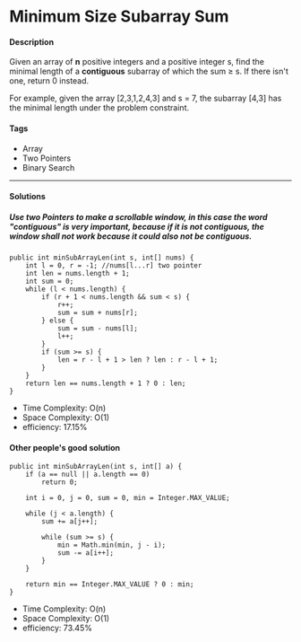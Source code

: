# Minimum Size Subarray Sum

#### Description

Given an array of **n** positive integers and a positive integer s, find the minimal length of a **contiguous** subarray of which the sum ≥ s. If there isn't one, return 0 instead.

For example, given the array [2,3,1,2,4,3] and s = 7,
the subarray [4,3] has the minimal length under the problem constraint.

#### Tags
* Array
* Two Pointers
* Binary Search

***

#### Solutions

##### Use two Pointers to make a scrollable window, in this case the word "contiguous" is very important, because if it is not contiguous, the window shall not work because it could also not be contiguous.

```
public int minSubArrayLen(int s, int[] nums) {
    int l = 0, r = -1; //nums[l...r] two pointer
    int len = nums.length + 1;
    int sum = 0;
    while (l < nums.length) {
        if (r + 1 < nums.length && sum < s) {
            r++;
            sum = sum + nums[r];
        } else {
            sum = sum - nums[l];
            l++;
        }
        if (sum >= s) {
            len = r - l + 1 > len ? len : r - l + 1;
        }
    }
    return len == nums.length + 1 ? 0 : len;
}
```
* Time Complexity: O(n)
* Space Complexity: O(1)
* efficiency: 17.15%

#### Other people's good solution

```
public int minSubArrayLen(int s, int[] a) {
    if (a == null || a.length == 0)
        return 0;

    int i = 0, j = 0, sum = 0, min = Integer.MAX_VALUE;

    while (j < a.length) {
        sum += a[j++];

        while (sum >= s) {
            min = Math.min(min, j - i);
            sum -= a[i++];
        }
    }

    return min == Integer.MAX_VALUE ? 0 : min;
}
```
* Time Complexity: O(n)
* Space Complexity: O(1)
* efficiency: 73.45%